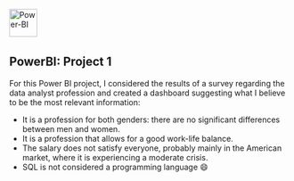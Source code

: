   <img src="https://github.com/microsoft/PowerBI-Icons/blob/main/SVG/Power-BI.svg" title="Power-BI" alt="Power-BI" width="50" height="50"/>&nbsp;


## PowerBI: Project 1

For this Power BI project, I considered the results of a survey regarding the data analyst profession and created a dashboard suggesting what I believe to be the most relevant information:
* It is a profession for both genders: there are no significant differences between men and women.
* It is a profession that allows for a good work-life balance.
* The salary does not satisfy everyone, probably mainly in the American market, where it is experiencing a moderate crisis.
* SQL is not considered a programming language 😄
